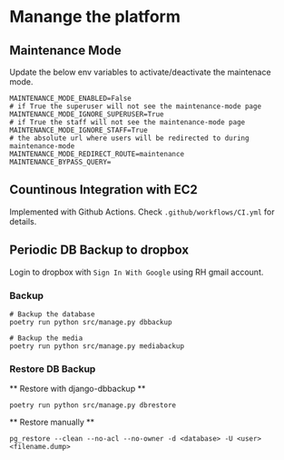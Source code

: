 # Manange the platform


## Maintenance Mode
Update the below env variables to activate/deactivate the maintenace mode.

```shell
MAINTENANCE_MODE_ENABLED=False
# if True the superuser will not see the maintenance-mode page
MAINTENANCE_MODE_IGNORE_SUPERUSER=True
# if True the staff will not see the maintenance-mode page
MAINTENANCE_MODE_IGNORE_STAFF=True
# the absolute url where users will be redirected to during maintenance-mode
MAINTENANCE_MODE_REDIRECT_ROUTE=maintenance
MAINTENANCE_BYPASS_QUERY=
```


## Countinous Integration with EC2
Implemented with Github Actions.
Check `.github/workflows/CI.yml` for details.


## Periodic DB Backup to dropbox
Login to dropbox with `Sign In With Google` using RH gmail account.

### Backup
```shell
# Backup the database
poetry run python src/manage.py dbbackup

# Backup the media
poetry run python src/manage.py mediabackup
```

### Restore DB Backup

** Restore with django-dbbackup **
```shell
poetry run python src/manage.py dbrestore
```

** Restore manually **
```shell
pg_restore --clean --no-acl --no-owner -d <database> -U <user> <filename.dump>
```